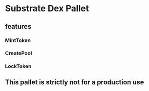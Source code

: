 # Substrate Dex Pallet
 ## features
  ### MintToken
  ### CreatePool
  ### LockToken
## This pallet is strictly not for a production use 
